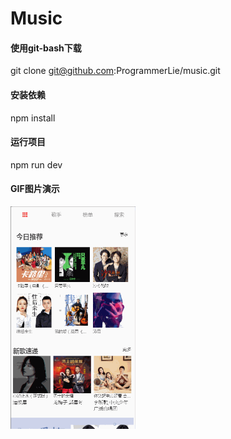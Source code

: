 # Music
#### 使用git-bash下载
git clone git@github.com:ProgrammerLie/music.git
#### 安装依赖
npm install
#### 运行项目
npm run dev
#### GIF图片演示
<div align="left">
    <img src="https://github.com/ProgrammerLie/zaxiang/blob/master/image/vue01-03.gif" width="200"></img>
</div>
